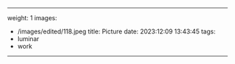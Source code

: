 
---
weight: 1
images:
- /images/edited/118.jpeg
title: Picture
date: 2023:12:09 13:43:45
tags:
- luminar
- work
---